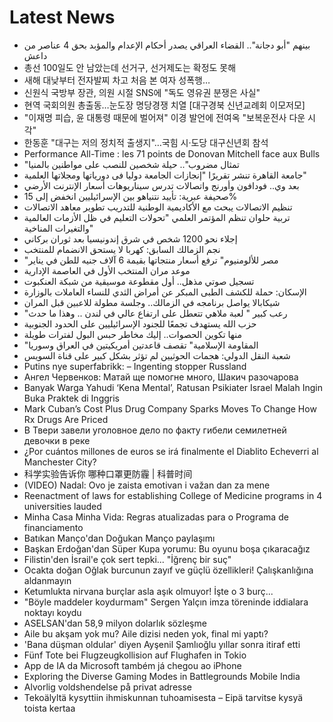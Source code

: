 # Latest News
-  بينهم "أبو دجانة".. القضاء العراقي يصدر أحكام الإعدام والمؤبد بحق 4 عناصر من داعش
-  총선 100일도 안 남았는데 선거구, 선거제도는 확정도 못해
-  새해 대낮부터 전자발찌 차고 처음 본 여자 성폭행…
-  신원식 국방부 장관, 의원 시절 SNS에 "독도 영유권 분쟁은 사실"
-  현역 국회의원 총출동…눈도장 명당경쟁 치열 [대구경북 신년교례회 이모저모]
-  "이재명 피습, 윤 대통령 때문에 벌어져" 이경 발언에 전여옥 "보복운전사 다운 시각"
-  한동훈 "대구는 저의 정치적 출생지"…국힘 시·도당 대구신년회 참석
-  Performance All-Time : les 71 points de Donovan Mitchell face aux Bulls
-  "تمثال مضروب".. حيلة شخصين للنصب على مواطنين بالمنيا
-  جامعة القاهرة تنشر تقريرًا "إنجازات الجامعة دوليا فى دورياتها ومجلاتها العلمية"
-  بعد وي.. فودافون وأورنج واتصالات تدرس سيناريوهات أسعار الإنترنت الأرضي
-  صحيفة عبرية: تأييد نتنياهو بين الإسرائيليين انخفض إلى 15%
-  تنظيم الاتصالات يبحث مع الأكاديمية الوطنية للتدريب تطوير معاهد الاتصالات
-  تربية حلوان تنظم المؤتمر العلمي "تحولات التعليم في ظل الأزمات العالمية والتغيرات المناخية"
-  إجلاء نحو 1200 شخص في شرق إندونيسيا بعد ثوران بركاني
-  نجم الزمالك السابق: كهربا لا يستحق الانضمام للمنتخب
-  "مصر للألومنيوم" ترفع أسعار منتجاتها بقيمة 6 آلاف جنيه للطن في يناير
-  موعد مران المنتخب الأول في العاصمة الإدارية
-  تسجيل صوتي مذهل.. أول مقطوعة موسيقية من شبكة العنكبوت
-  الإسكان: حملة للكشف الطبى المبكر عن أمراض الثدي للنساء العاملات بالوزارة
-  شيكابالا يواصل برنامجه في الزمالك.. وجلسة مطولة للاعبين قبل المران
-  "رعب كبير " لعبة ملاهي تتعطل على ارتفاع عالي في لندن .. وهذا ما حدث
-  حزب الله يستهدف تجمعًا للجنود الإسرائيليين على الحدود الجنوبية
-  منها تكوين الحصوات.. إليك مخاطر حبس البول لفترات طويلة
-  "المقاومة الإسلامية" تقصف قاعدتين أمريكيتين في العراق وسوريا
-  شعبة النقل الدولي: هجمات الحوثيين لم تؤثر بشكل كبير على قناة السويس
-  Putins nye superfabrikk: – Ingenting stopper Russland
-  Ангел Червенков: Матай ще помогне много, Шакич разочарова
-  Banyak Warga Yahudi ‘Kena Mental’, Ratusan Psikiater Israel Malah Ingin Buka Praktek di Inggris
-  Mark Cuban’s Cost Plus Drug Company Sparks Moves To Change How Rx Drugs Are Priced
-  В Твери завели уголовное дело по факту гибели семилетней девочки в реке
-  ¿Por cuántos millones de euros se irá finalmente el Diablito Echeverri al Manchester City?
-  科学实验告诉你 哪种口罩更防霾 | 科普时间
-  (VIDEO) Nadal: Ovo je zaista emotivan i važan dan za mene
-  Reenactment of laws for establishing College of Medicine programs in 4 universities lauded
-  Minha Casa Minha Vida: Regras atualizadas para o Programa de financiamento
-  Batıkan Manço'dan Doğukan Manço paylaşımı
-  Başkan Erdoğan'dan Süper Kupa yorumu: Bu oyunu boşa çıkaracağız
-  Filistin'den İsrail'e çok sert tepki... "İğrenç bir suç"
-  Ocakta doğan Oğlak burcunun zayıf ve güçlü özellikleri! Çalışkanlığına aldanmayın
-  Ketumlukta nirvana burçlar asla aşık olmuyor! İşte o 3 burç...
-  "Böyle maddeler koydurmam" Sergen Yalçın imza töreninde iddialara noktayı koydu
-  ASELSAN'dan 58,9 milyon dolarlık sözleşme
-  Aile bu akşam yok mu? Aile dizisi neden yok, final mi yaptı?
-  'Bana düşman oldular' diyen Ayşenil Şamlıoğlu yıllar sonra itiraf etti
-  Fünf Tote bei Flugzeugkollision auf Flughafen in Tokio
-  App de IA da Microsoft também já chegou ao iPhone
-  Exploring the Diverse Gaming Modes in Battlegrounds Mobile India
-  Alvorlig voldshendelse på privat adresse
-  Tekoälyltä kysyttiin ihmiskunnan tuhoamisesta – Eipä tarvitse kysyä toista kertaa
